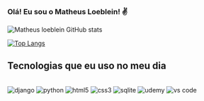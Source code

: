 
### Olá! Eu sou o Matheus Loeblein! ✌️

![Matheus loeblein GitHub stats](https://github-readme-stats.vercel.app/api?username=MatheusLoeblein&show_icons=true&theme=dracula)

[![Top Langs](https://github-readme-stats.vercel.app/api/top-langs/?username=MatheusLoeblein&layout=compact&theme=dracula)](https://github.com/anuraghazra/github-readme-stats)
## Tecnologias que eu uso no meu dia

<div style="display: inline_block"><br/>


<img aling="center" alt="django" src="https://img.shields.io/badge/Django-092E20?style=for-the-badge&logo=django&logoColor=white">
<img aling="center" alt="python" src="https://img.shields.io/badge/Python-3776AB?style=for-the-badge&logo=python&logoColor=white">
<img aling="center" alt="html5" src="https://img.shields.io/badge/HTML5-E34F26?style=for-the-badge&logo=html5&logoColor=white">
<img aling="center" alt="css3" src="https://img.shields.io/badge/CSS3-1572B6?style=for-the-badge&logo=css3&logoColor=white">
<img aling="center" alt="sqlite" src="https://img.shields.io/badge/SQLite-07405E?style=for-the-badge&logo=sqlite&logoColor=white">
<img aling="center" alt="udemy" src="https://img.shields.io/badge/Udemy-EC5252?style=for-the-badge&logo=Udemy&logoColor=white">
<img aling="center" alt="vs code" src="https://img.shields.io/badge/Visual_Studio_Code-0078D4?style=for-the-badge&logo=visual%20studio%20code&logoColor=white">

</div>
